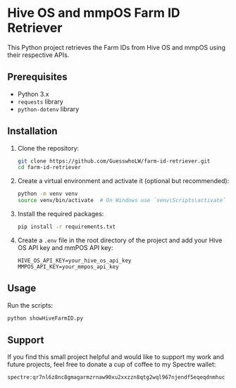 # Hive OS and mmpOS Farm ID Retriever

This Python project retrieves the Farm IDs from Hive OS and mmpOS using their respective APIs.

## Prerequisites

- Python 3.x
- `requests` library
- `python-dotenv` library

## Installation

1. Clone the repository:
    ```sh
    git clone https://github.com/GuesswhoLW/farm-id-retriever.git
    cd farm-id-retriever
    ```

2. Create a virtual environment and activate it (optional but recommended):
    ```sh
    python -m venv venv
    source venv/bin/activate  # On Windows use `venv\Scripts\activate`
    ```

3. Install the required packages:
    ```sh
    pip install -r requirements.txt
    ```

4. Create a `.env` file in the root directory of the project and add your Hive OS API key and mmPOS API key:
    ```
    HIVE_OS_API_KEY=your_hive_os_api_key
    MMPOS_API_KEY=your_mmpos_api_key
    ```

## Usage

Run the scripts:
```sh
python showHiveFarmID.py
```

## Support
  If you find this small project helpful and would like to support my work and future projects, feel free to donate a cup of coffee to my Spectre wallet:
  ```sh
  spectre:qr7nl6z8nc8gmagarmzrnaw90xu2xxzzn8qtg2wql967njendf5eqeqdnmhuc
